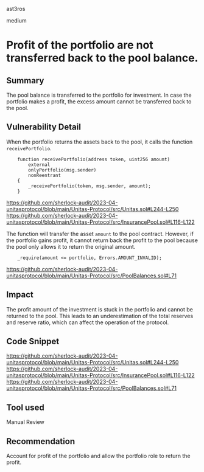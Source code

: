 ast3ros

medium

# Profit of the portfolio are not transferred back to the pool balance.

## Summary

The pool balance is transferred to the portfolio for investment. In case the portfolio makes a profit, the excess amount cannot be transferred back to the pool.

## Vulnerability Detail

When the portfolio returns the assets back to the pool, it calls the function `receivePortfolio`.

        function receivePortfolio(address token, uint256 amount)
            external
            onlyPortfolio(msg.sender)
            nonReentrant
        {
            _receivePortfolio(token, msg.sender, amount);
        }

https://github.com/sherlock-audit/2023-04-unitasprotocol/blob/main/Unitas-Protocol/src/Unitas.sol#L244-L250
https://github.com/sherlock-audit/2023-04-unitasprotocol/blob/main/Unitas-Protocol/src/InsurancePool.sol#L116-L122

The function will transfer the asset `amount` to the pool contract. However, if the portfolio gains profit, it cannot return back the profit to the pool because the pool only allows it to return the original amount.

        _require(amount <= portfolio, Errors.AMOUNT_INVALID);

https://github.com/sherlock-audit/2023-04-unitasprotocol/blob/main/Unitas-Protocol/src/PoolBalances.sol#L71

## Impact

The profit amount of the investment is stuck in the portfolio and cannot be returned to the pool. This leads to an underestimation of the total reserves and reserve ratio, which can affect the operation of the protocol.

## Code Snippet

https://github.com/sherlock-audit/2023-04-unitasprotocol/blob/main/Unitas-Protocol/src/Unitas.sol#L244-L250
https://github.com/sherlock-audit/2023-04-unitasprotocol/blob/main/Unitas-Protocol/src/InsurancePool.sol#L116-L122
https://github.com/sherlock-audit/2023-04-unitasprotocol/blob/main/Unitas-Protocol/src/PoolBalances.sol#L71

## Tool used

Manual Review

## Recommendation

Account for profit of the portfolio and allow the portfolio role to return the profit.